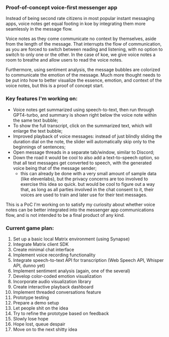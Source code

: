 ### Proof-of-concept voice-first messenger app
Instead of being second rate citizens in most popular instant messaging apps, voice notes get equal footing in koe by integrating them more seamlessly in the message flow. 

Voice notes as they come communicate no context by themselves, aside from the length of the message. That interrupts the flow of communication, as you are forced to switch between reading and listening, with no option to switch to only one or the other. In the case of koe, we give voice notes a room to breathe and allow users to read the voice notes. 

Furthermore, using sentiment analysis, the message bubbles are colorized to communicate the emotion of the message. Much more thought needs to be put into how to better visualize the essence, emotion, and context of the voice notes, but this is a proof of concept start.

### Key features I'm working on:
- Voice notes get summarized using speech-to-text, then run through GPT4-turbo, and summary is shown right below the voice note within the same text bubble;
- To show the full transcript, click on the summarized text, which will enlarge the text bubble;
- Improved playback of voice messages: instead of just blindly sliding the duration dial on the note, the slider will automatically skip only to the beginnings of sentences;
- Open message threads in a separate tab/window, similar to Discord;
- Down the road it would be cool to also add a text-to-speech option, so that all text messages get converted to speech, with the generated voice being that of the message sender;
    - this can already be done with a very small amount of sample data (like elevenlabs), but the privacy concerns are too involved to exercise this idea so quick. but would be cool to figure out a way that, as long as all parties involved in the chat consent to it, their voices are used to train and later use for their text messages.

This is a PoC I'm working on to satisfy my curiosity about whether voice notes can be better integrated into the messenger app communications flow, and is not intended to be a final product of any kind.

### Current game plan:
1. Set up a basic local Matrix environment (using Synapse)
2. Integrate Matrix client SDK
3. Create minimal chat interface
4. Implement voice recording functionality
5. Integrate speech-to-text API for transcription (Web Speech API, Whisper API, dunno yet)
6. Implement sentiment analysis (again, one of the several)
7. Develop color-coded emotion visualization
8. Incorporate audio visualization library
9. Create interactive playback dashboard
10. Implement threaded conversations feature
11. Prototype testing
12. Prepare a demo setup
13. Let people shit on the idea
14. Try to refine the prototype based on feedback
15. Slowly lose hope
16. Hope lost, queue despair
17. Move on to the next shitty idea